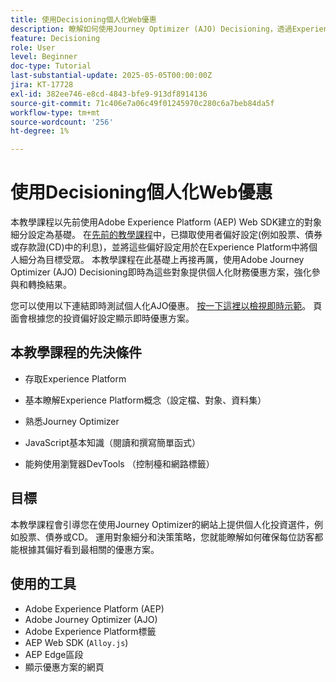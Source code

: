 ```yaml
---
title: 使用Decisioning個人化Web優惠
description: 瞭解如何使用Journey Optimizer (AJO) Decisioning，透過Experience Platform (AEP)內建的受眾細分在網頁上提供個人化優惠。
feature: Decisioning
role: User
level: Beginner
doc-type: Tutorial
last-substantial-update: 2025-05-05T00:00:00Z
jira: KT-17728
exl-id: 382ee746-e8cd-4843-bfe9-913df8914136
source-git-commit: 71c406e7a06c49f01245970c280c6a7beb84da5f
workflow-type: tm+mt
source-wordcount: '256'
ht-degree: 1%

---
```


# 使用Decisioning個人化Web優惠

本教學課程以先前使用Adobe Experience Platform (AEP) Web SDK建立的對象細分設定為基礎。 在[先前的教學課程](https://experienceleague.adobe.com/zh-hant/docs/journey-optimizer-learn/create-audiences-using-web-sdk/introduction)中，已擷取使用者偏好設定(例如股票、債券或存款證(CD)中的利息)，並將這些偏好設定用於在Experience Platform中將個人細分為目標受眾。 本教學課程在此基礎上再接再厲，使用Adobe Journey Optimizer (AJO) Decisioning即時為這些對象提供個人化財務優惠方案，強化參與和轉換結果。

您可以使用以下連結即時測試個人化AJO優惠。
[按一下這裡以檢視即時示範](https://gbedekar489.github.io/finwise/welcome.html)。 頁面會根據您的投資偏好設定顯示即時優惠方案。

## 本教學課程的先決條件

* 存取Experience Platform

* 基本瞭解Experience Platform概念（設定檔、對象、資料集）

* 熟悉Journey Optimizer

* JavaScript基本知識（閱讀和撰寫簡單函式）

* 能夠使用瀏覽器DevTools （控制檯和網路標籤）


## 目標

本教學課程會引導您在使用Journey Optimizer的網站上提供個人化投資選件，例如股票、債券或CD。 運用對象細分和決策策略，您就能瞭解如何確保每位訪客都能根據其偏好看到最相關的優惠方案。

## 使用的工具

* Adobe Experience Platform (AEP)
* Adobe Journey Optimizer (AJO)
* Adobe Experience Platform標籤
* AEP Web SDK (`Alloy.js`)
* AEP Edge區段
* 顯示優惠方案的網頁

